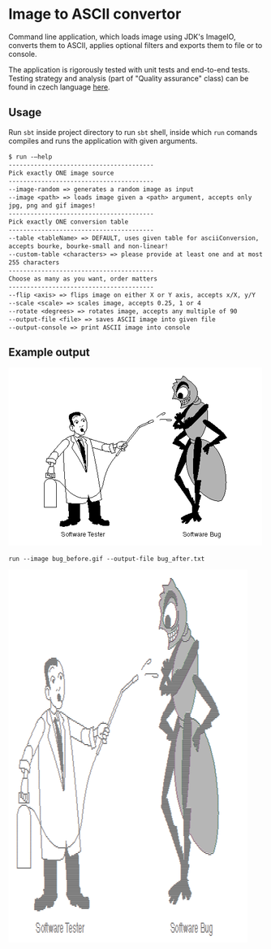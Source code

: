 # Image to ASCII convertor

Command line application, which loads image using JDK's ImageIO, converts them to ASCII, applies optional filters and exports them to file or to console.

The application is rigorously tested with unit tests and end-to-end tests. Testing strategy and analysis (part of "Quality assurance" class) can be found in czech language [here](docs/test_analysis.pdf).

## Usage

Run `sbt` inside project directory to run `sbt` shell, inside which `run` comands compiles and runs the application with given arguments.

```
$ run -—help
----------------------------------------
Pick exactly ONE image source
----------------------------------------
--image-random => generates a random image as input
--image <path> => loads image given a <path> argument, accepts only jpg, png and gif images!
----------------------------------------
Pick exactly ONE conversion table
----------------------------------------
--table <tableName> => DEFAULT, uses given table for asciiConversion, accepts bourke, bourke-small and non-linear!
--custom-table <characters> => please provide at least one and at most 255 characters
----------------------------------------
Choose as many as you want, order matters
----------------------------------------
--flip <axis> => flips image on either X or Y axis, accepts x/X, y/Y
--scale <scale> => scales image, accepts 0.25, 1 or 4
--rotate <degrees> => rotates image, accepts any multiple of 90
--output-file <file> => saves ASCII image into given file
--output-console => print ASCII image into console
```

## Example output

![Bug image before](screenshots/bug_before.gif)

```
run --image bug_before.gif --output-file bug_after.txt
```

![Bug image after](screenshots/bug_after.PNG)

